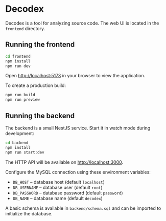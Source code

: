 # Decodex

Decodex is a tool for analyzing source code. The web UI is located in the `frontend` directory.

## Running the frontend

```bash
cd frontend
npm install
npm run dev
```

Open <http://localhost:5173> in your browser to view the application.

To create a production build:

```bash
npm run build
npm run preview
```

## Running the backend

The backend is a small NestJS service. Start it in watch mode during development:

```bash
cd backend
npm install
npm run start:dev
```

The HTTP API will be available on <http://localhost:3000>.

Configure the MySQL connection using these environment variables:

- `DB_HOST` – database host (default `localhost`)
- `DB_USERNAME` – database user (default `root`)
- `DB_PASSWORD` – database password (default `password`)
- `DB_NAME` – database name (default `decodex`)

A basic schema is available in `backend/schema.sql` and can be imported to
initialize the database.
